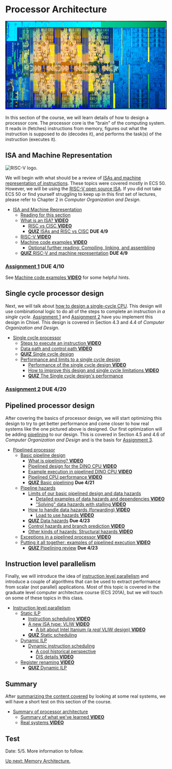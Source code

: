 # Processor Architecture

![Coffee lake die shot](./800px-coffee_lake_die_(hexa_core).png)

In this section of the course, we will learn details of how to design a processor core.
The processor core is the "brain" of the computing system.
It reads in (fetches) instructions from memory, figures out what the instruction is supposed to do (decodes it), and performs the task(s) of the instruction (executes it).

## ISA and Machine Representation

![RISC-V logo](https://content.riscv.org/wp-content/uploads/2018/09/riscv-logo.png).

We will begin with what should be a review of [ISAs and machine representation of instructions](./isa.md).
These topics were covered mostly in ECS 50.
However, we will be using the [RISC-V open source ISA](https://riscv.org/).
If you did not take ECS 50 or find yourself struggling to keep up in this first set of lectures, please refer to Chapter 2 in *Computer Organization and Design*.

* [ISA and Machine Representation](./isa.md)
  * [Reading for this section](./isa.md#reading-for-this-section)
  * [What is an ISA? **VIDEO**](./isa.md#what-is-an-isa--video)
    * [RISC vs CISC **VIDEO**](./isa.md#risc-vs-cisc-video)
    * [**QUIZ** ISAs and RISC vs CISC](./isa.md#quiz-isas-and-risc-vs-cisc) **DUE 4/9**
  * [RISC-V **VIDEO**](./isa.md#risc-v-video)
  * [Machine code examples **VIDEO**](./isa.md#machine-code-examples-video)
    * [Optional further reading: Compiling, linking, and assembling](./isa.md#optional-further-reading-compiling-linking-and-assembling)
  * [**QUIZ** RISC-V and machine representation](./isa.md#quiz-risc-v-and-machine-representation) **DUE 4/9**

### [Assignment 1](https://github.com/jlpteaching/dinocpu-sq20/blob/master/assignments/assignment-1.md) **DUE 4/10**

See [Machine code examples **VIDEO**](./isa.md#machine-code-examples-video) for some helpful hints.

## Single cycle processor design

Next, we will talk about [how to design a single-cycle CPU](./single-cycle.md).
This design will use combinational logic to do all of the steps to complete an instruction *in a single cycle*.
[Assignment 1](https://github.com/jlpteaching/dinocpu-sq20/tree/master/assignments/assignment-1.md) and [Assignment 2](https://github.com/jlpteaching/dinocpu-sq20/tree/master/assignments/assignment-2.md) have you implement this design in Chisel.
This design is covered in Section 4.3 and 4.4 of *Computer Organization and Design*.

* [Single cycle processor](./single-cycle.md)
  * [Steps to execute an instruction **VIDEO**](./single-cycle.md#steps-to-execute-an-instruction-video)
  * [Data path and control path **VIDEO**](./single-cycle.md#data-path-and-control-path-video)
  * [**QUIZ** Single cycle design](./single-cycle.md#quiz-single-cycle-design)
  * [Performance and limits to a single cycle design](./single-cycle.md#performance-and-limits-to-a-single-cycle-design)
    * [Performance of the single cycle design **VIDEO**](./single-cycle.md#performance-of-the-single-cycle-design-video)
    * [How to improve this design and single cycle limitations **VIDEO**](./single-cycle.md#how-to-improve-this-design-and-single-cycle-limitations-video)
    * [**QUIZ** The Single cycle design's performance](./single-cycle.md#quiz-the-single-cycle-design-s-performance)

### [Assignment 2](https://github.com/jlpteaching/dinocpu-sq20/blob/master/assignments/assignment-2.md) **DUE 4/20**

## Pipelined processor design

After covering the basics of processor design, we will start optimizing this design to try to get better performance and come closer to how real systems like the one pictured above is designed.
Our first optimization will be adding [pipelining](./pipelined.md) to our design.
This is covered in Section 4.5 and 4.6 of *Computer Organization and Design* and is the basis for [Assignment 3](https://github.com/jlpteaching/dinocpu-sq20/tree/master/assignments/assignment-3.md).

* [Pipelined processor](./pipelined.md)
  * [Basic pipeline design](./pipelined.md#basic-pipeline-design)
    * [What is pipelining? **VIDEO**](./pipelined.md#what-is-pipelining-video)
    * [Pipelined design for the DINO CPU  **VIDEO**](./pipelined.md#pipelined-design-for-the-dino-cpu-video)
    * [Example execution in pipelined DINO CPU  **VIDEO**](./pipelined.md#example-execution-in-pipelined-dino-cpu-video)
    * [Pipelined CPU performance **VIDEO**](./pipelined.md#pipelined-cpu-performance-video)
    * [**QUIZ** Basic pipelining](./pipelined.md#quiz-basic-pipelining) **Due 4/21**
  * [Pipeline hazards](./pipelined.md#pipeline-hazards)
    * [Limits of our basic pipelined design and data hazards](./pipelined.md#limits-of-our-basic-pipelined-design-and-data-hazards)
      * [Detailed examples of data hazards and dependencies **VIDEO**](./pipelined.md#detailed-examples-of-data-hazards-and-dependencies-video)
      * ["Solving" data hazards with stalling **VIDEO**](./pipelined.md#-solving--data-hazards-with-stalling-video)
    * [How to handle data hazards (forwarding) **VIDEO**](./pipelined.md#how-to-handle-data-hazards-forwarding-video)
      * [Load to use hazards **VIDEO**](./pipelined.md#load-to-use-hazards-video)
    * [**QUIZ** Data hazards](./pipelined.md#quiz-data-hazards)  **Due 4/23**
    * [Control hazards and branch prediction **VIDEO**](./pipelined.md#control-hazards-and-branch-prediction-video)
    * [Other kinds of hazards: Structural hazards **VIDEO**](./pipelined.md#other-kinds-of-hazards-structural-hazards-video)
  * [Exceptions in a pipelined processor **VIDEO**](./pipelined.md#exceptions-in-a-pipelined-processor-video)
  * [Putting it all together: examples of pipelined execution **VIDEO**](./pipelined.md#putting-it-all-together-examples-of-pipelined-execution-video)
    * [**QUIZ** Pipelining review](./pipelined.md#quiz-pipelining-review) **Due 4/23**

## Instruction level parallelism

Finally, we will introduce the idea of [instruction level parallelism](./ilp.md) and introduce a couple of algorithms that can be used to extract performance from scalar (not parallel) applications.
Most of this topic is covered in the graduate level computer architecture course (ECS 201A), but we will touch on some of these topics in this class.

* [Instruction level parallelism](./ilp.md)
  * [Static ILP](#static-ilp)
    * [Instruction scheduling **VIDEO**](#instruction-scheduling-video)
    * [A new ISA type: VLIW **VIDEO**](#a-new-isa-type-vliw-video)
      * [A bit about Intel Itanium (a *real* VLIW design) **VIDEO**](#a-bit-about-intel-itanium-a-real-vliw-design-video)
    * [**QUIZ** Static scheduling](#quiz-static-scheduling)
  * [Dynamic ILP](#dynamic-ilp)
    * [Dynamic instruction scheduling](#dynamic-instruction-scheduling)
      * [A cool historical perspective](#a-cool-historical-perspective)
      * [DIS details **VIDEO**](#dis-details-video)
  * [Register renaming **VIDEO**](#register-renaming-video)
    * [**QUIZ** Dynamic ILP](#quiz-dynamic-ilp)

## Summary

After [summarizing the content covered](./summary.md) by looking at some real systems, we will have a short test on this section of the course.

* [Summary of processor architecture](./summary.md)
  * [Summary of what we've learned **VIDEO**](./summary.md#summary-of-what-we-ve-learned-video)
  * [Real systems **VIDEO**](./summary.md#real-systems-video)

## Test

Date: 5/5. More information to follow.

[Up next: Memory Architecture.](../memory/index.md)
